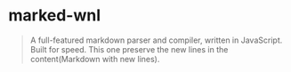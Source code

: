 # marked-wnl

> A full-featured markdown parser and compiler, written in JavaScript. Built
> for speed. This one preserve the new lines in the content(Markdown with new lines).
